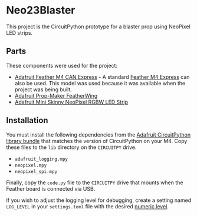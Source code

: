 # Neo23Blaster

This project is the CircuitPython prototype for a blaster prop using NeoPixel LED strips.

## Parts

These components were used for the project:

* [Adafruit Feather M4 CAN Express](https://www.adafruit.com/product/4759) - A standard [Feather M4 Express](https://www.adafruit.com/product/3857) can also be used. This model was used because it was available when the project was being built.
* [Adafruit Prop-Maker FeatherWing](https://www.adafruit.com/product/3988)
* [Adafruit Mini Skinny NeoPixel RGBW LED Strip](https://www.adafruit.com/product/4914)

## Installation

You must install the following dependencies from the [Adafruit CircuitPython library bundle](https://circuitpython.org/libraries) that matches the version of CircuitPython on your M4. Copy these files to the `lib` directory on the `CIRCUITPY` drive.

* `adafruit_logging.mpy`
* `neopixel.mpy`
* `neopixel_spi.mpy`

Finally, copy the `code.py` file to the `CIRCUITPY` drive that mounts when the Feather board is connected via USB.

If you wish to adjust the logging level for debugging, create a setting named `LOG_LEVEL` in your `settings.toml` file with the desired [numeric level](https://learn.adafruit.com/a-logger-for-circuitpython/using-a-logger).
